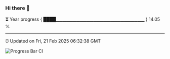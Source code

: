 ### Hi there 👋

⏳ Year progress { ████▁▁▁▁▁▁▁▁▁▁▁▁▁▁▁▁▁▁▁▁▁▁▁▁▁▁ } 14.05 %

---

⏰ Updated on Fri, 21 Feb 2025 06:32:38 GMT

![Progress Bar CI](https://github.com/DhruviPatel157/GitHub-Actions-Demo/workflows/Progress%20Bar%20CI/badge.svg)
